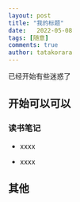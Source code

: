 ```yaml
---
layout: post
title: "我的标题"
date:   2022-05-08
tags: [随意]
comments: true
author: tatakorara
---
```


已经开始有些迷惑了

<!-- more -->

## 开始可以可以

### 读书笔记

- xxxx

- xxxx


  

## 其他

